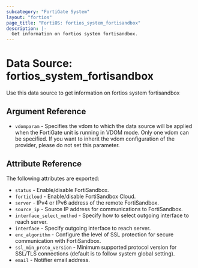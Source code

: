 ```yaml
---
subcategory: "FortiGate System"
layout: "fortios"
page_title: "FortiOS: fortios_system_fortisandbox"
description: |-
  Get information on fortios system fortisandbox.
---
```


# Data Source: fortios_system_fortisandbox
Use this data source to get information on fortios system fortisandbox

## Argument Reference


* `vdomparam` - Specifies the vdom to which the data source will be applied when the FortiGate unit is running in VDOM mode. Only one vdom can be specified. If you want to inherit the vdom configuration of the provider, please do not set this parameter.


## Attribute Reference

The following attributes are exported:

* `status` - Enable/disable FortiSandbox.
* `forticloud` - Enable/disable FortiSandbox Cloud.
* `server` - IPv4 or IPv6 address of the remote FortiSandbox.
* `source_ip` - Source IP address for communications to FortiSandbox.
* `interface_select_method` - Specify how to select outgoing interface to reach server.
* `interface` - Specify outgoing interface to reach server.
* `enc_algorithm` - Configure the level of SSL protection for secure communication with FortiSandbox.
* `ssl_min_proto_version` - Minimum supported protocol version for SSL/TLS connections (default is to follow system global setting).
* `email` - Notifier email address.

